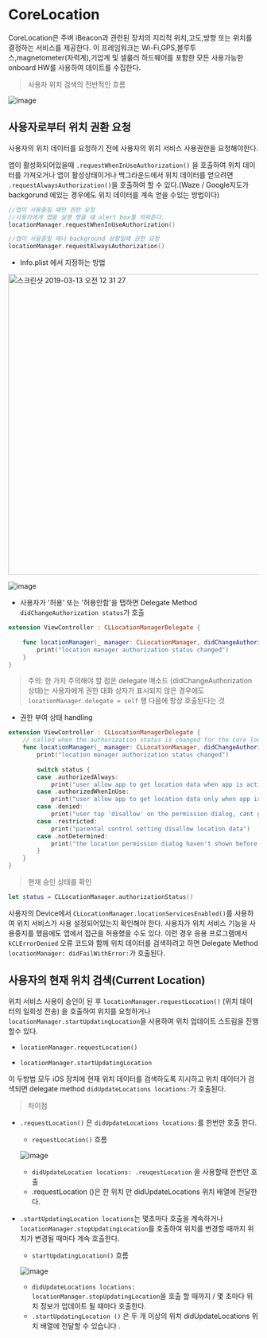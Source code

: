 # CoreLocation

CoreLocation은 주벼 iBeacon과 관련된 장치의 지리적 위치,고도,방향 또는 위치를 결정하는 서비스를 제공한다. 이 프레임워크는 Wi-Fi,GPS,블루투스,magnetometer(자력계),기압계 및 셀룰러 하드웨어를 포함한 모든 사용가능한 onboard HW를 사용하여 데이트를 수집한다.

> 사용자 위치 검색의 전반적인 흐름

![image](https://user-images.githubusercontent.com/33486820/54212468-53e37480-4526-11e9-9de0-afed0813078f.png)

## 사용자로부터 위치 권환 요청

사용자의 위치 데이터를 요청하기 전에 사용자의 위치 서비스 사용권한을 요청해야한다.


앱이 활성화되어있을때 `.requestWhenInUseAuthorization()` 을 호출하여 위치 데이터를 가져오거나 앱이 활성상태이거나 백그라운드에서 위치 데이터를 얻으려면 `.requestAlwaysAuthorization()`을 호출하여 할 수 있다.(Waze / Google지도가 backgorund 에있는 경우에도 위치 데이터를 계속 얻을 수있는 방법이다)


```swift
//앱이 사용중일 떄만 권한 요청
//사용자에게 앱을 실행 했을 때 alert box를 띄워준다.
locationManager.requestWhenInUseAuthorization()

//앱이 사용중일 때나 background 상황일때 권한 요청
locationManager.requestAlwaysAuthorization()
```

- Info.plist 에서 지정하는 방법

<img width="605" alt="스크린샷 2019-03-13 오전 12 31 27" src="https://user-images.githubusercontent.com/33486820/54213207-614d2e80-4527-11e9-9a91-24444e4fad5d.png">

![image](https://user-images.githubusercontent.com/33486820/54213244-71fda480-4527-11e9-86d1-0bcb4fe22589.png)


- 사용자가 '허용' 또는 '허용안함'을 탭하면 Delegate Method `didChangeAuthorization status`가 호출


```swift
extension ViewController : CLLocationManagerDelegate {
   
    func locationManager(_ manager: CLLocationManager, didChangeAuthorization status: CLAuthorizationStatus) {
        print("location manager authorization status changed")
    }
}
```

> 주의:  한 가지 주의해야 할 점은 delegate 메소드 (didChangeAuthorization 상태)는 사용자에게 권한 대화 상자가 표시되지 않은 경우에도 `locationManager.delegate = self` 행 다음에 항상 호출된다는 것


- 권한 부여 상태 handling


```swift
extension ViewController : CLLocationManagerDelegate {
    // called when the authorization status is changed for the core location permission
    func locationManager(_ manager: CLLocationManager, didChangeAuthorization status: CLAuthorizationStatus) {
        print("location manager authorization status changed")
        
        switch status {
        case .authorizedAlways:
            print("user allow app to get location data when app is active or in background")
        case .authorizedWhenInUse:
            print("user allow app to get location data only when app is active")
        case .denied:
            print("user tap 'disallow' on the permission dialog, cant get location data")
        case .restricted:
            print("parental control setting disallow location data")
        case .notDetermined:
            print("the location permission dialog haven't shown before, user haven't tap allow/disallow")
        }
    }
}
```

> 현재 승인 상태를 확인

```swift
let status = CLLocationManager.authorizationStatus()
```

사용자의 Device에서 `CLLocationManager.locationServicesEnabled()`를 사용하여 위치 서비스가 사용 설정되어있는지 확인해야 한다. 사용자가 위치 서비스 기능을 사용중지를 했음에도 앱에서 접근을 허용했을 수도 있다. 이런 경우 응용 프로그램에서 `kCLErrorDenied` 오류 코드와 함께 위치 데이터를 검색하려고 하면 Delegate Method `locationManager: didFailWithError:`가 호출된다.


## 사용자의 현재 위치 검색(Current Location)

위치 서비스 사용이 승인이 된 후 `locationManager.requestLocation()` (위치 데이터의 일회성 전송) 을 호출하여 위치를 요청하거나 `locationManager.startUpdatingLocation`을 사용하여 위치 업데이트 스트림을 진행할수 있다.

- `locationManager.requestLocation()` 

- `locationManager.startUpdatingLocation`


이 두방법 모두 iOS 장치에 현재 위치 데이터를 검색하도록 지시하고 위치 데이터가 검색되면 delegate method `didUpdateLocations locations:`가 호출된다.

> 차이점

- `.requestLocation()` 은 `didUpdateLocations locations:`를 한번만 호출 한다.

	- `requestLocation()` 흐름
    
    ![image](https://user-images.githubusercontent.com/33486820/54215545-76c45780-452b-11e9-8bfe-3d55c61044a3.png)
    
    - `didUpdateLocation locations: .reuqestLocation` 을 사용할때 한번만 호출
    - .requestLocation ()은 한 위치 만 didUpdateLocations 위치 배열에 전달한다.


- `.startUpdatingLocation locations`는 몇초마다 호출을 계속하거나 `locationManager.stopUpdatingLocation`를 호출하여 위치를 변경할 때까지 위치가 변경될 때마다 계속 호출한다.

	- `startUpdatingLocation()` 흐름
    
    ![image](https://user-images.githubusercontent.com/33486820/54215695-b4c17b80-452b-11e9-93aa-53a76bb92143.png)
    
    - `didUpdateLocations locations: locationManager.stopUpdatingLocation`을 호출 할 때까지 / 몇 초마다 위치 정보가 업데이트 될 때마다 호출한다.
    - `.startUpdatingLocation ()` 은 두 개 이상의 위치 didUpdateLocations 위치 배열에 전달할 수 있습니다 .
    








